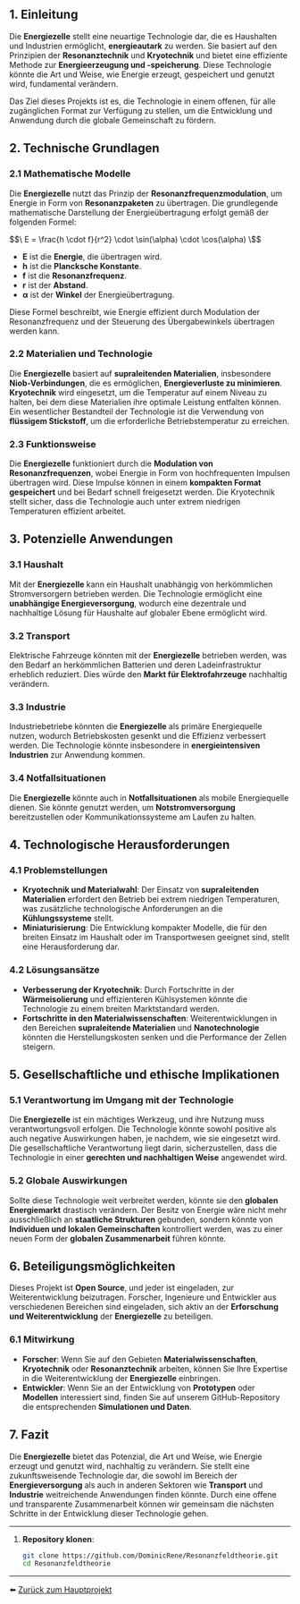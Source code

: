 ## 1. Einleitung

Die **Energiezelle** stellt eine neuartige Technologie dar, die es Haushalten und Industrien ermöglicht, **energieautark** zu werden. Sie basiert auf den Prinzipien der **Resonanztechnik** und **Kryotechnik** und bietet eine effiziente Methode zur **Energieerzeugung und -speicherung**. Diese Technologie könnte die Art und Weise, wie Energie erzeugt, gespeichert und genutzt wird, fundamental verändern.

Das Ziel dieses Projekts ist es, die Technologie in einem offenen, für alle zugänglichen Format zur Verfügung zu stellen, um die Entwicklung und Anwendung durch die globale Gemeinschaft zu fördern.

## 2. Technische Grundlagen

### 2.1 Mathematische Modelle

Die **Energiezelle** nutzt das Prinzip der **Resonanzfrequenzmodulation**, um Energie in Form von **Resonanzpaketen** zu übertragen. Die grundlegende mathematische Darstellung der Energieübertragung erfolgt gemäß der folgenden Formel:

$$\
E = \frac{h \cdot f}{r^2} \cdot \sin(\alpha) \cdot \cos(\alpha)
\$$


- **E** ist die **Energie**, die übertragen wird.
- **h** ist die **Plancksche Konstante**.
- **f** ist die **Resonanzfrequenz**.
- **r** ist der **Abstand**.
- **α** ist der **Winkel** der Energieübertragung.

Diese Formel beschreibt, wie Energie effizient durch Modulation der Resonanzfrequenz und der Steuerung des Übergabewinkels übertragen werden kann.

### 2.2 Materialien und Technologie

Die **Energiezelle** basiert auf **supraleitenden Materialien**, insbesondere **Niob-Verbindungen**, die es ermöglichen, **Energieverluste zu minimieren**. **Kryotechnik** wird eingesetzt, um die Temperatur auf einem Niveau zu halten, bei dem diese Materialien ihre optimale Leistung entfalten können. Ein wesentlicher Bestandteil der Technologie ist die Verwendung von **flüssigem Stickstoff**, um die erforderliche Betriebstemperatur zu erreichen.

### 2.3 Funktionsweise

Die **Energiezelle** funktioniert durch die **Modulation von Resonanzfrequenzen**, wobei Energie in Form von hochfrequenten Impulsen übertragen wird. Diese Impulse können in einem **kompakten Format gespeichert** und bei Bedarf schnell freigesetzt werden. Die Kryotechnik stellt sicher, dass die Technologie auch unter extrem niedrigen Temperaturen effizient arbeitet.

## 3. Potenzielle Anwendungen

### 3.1 Haushalt

Mit der **Energiezelle** kann ein Haushalt unabhängig von herkömmlichen Stromversorgern betrieben werden. Die Technologie ermöglicht eine **unabhängige Energieversorgung**, wodurch eine dezentrale und nachhaltige Lösung für Haushalte auf globaler Ebene ermöglicht wird.

### 3.2 Transport

Elektrische Fahrzeuge könnten mit der **Energiezelle** betrieben werden, was den Bedarf an herkömmlichen Batterien und deren Ladeinfrastruktur erheblich reduziert. Dies würde den **Markt für Elektrofahrzeuge** nachhaltig verändern.

### 3.3 Industrie

Industriebetriebe könnten die **Energiezelle** als primäre Energiequelle nutzen, wodurch Betriebskosten gesenkt und die Effizienz verbessert werden. Die Technologie könnte insbesondere in **energieintensiven Industrien** zur Anwendung kommen.

### 3.4 Notfallsituationen

Die **Energiezelle** könnte auch in **Notfallsituationen** als mobile Energiequelle dienen. Sie könnte genutzt werden, um **Notstromversorgung** bereitzustellen oder Kommunikationssysteme am Laufen zu halten.

## 4. Technologische Herausforderungen

### 4.1 Problemstellungen

- **Kryotechnik und Materialwahl**: Der Einsatz von **supraleitenden Materialien** erfordert den Betrieb bei extrem niedrigen Temperaturen, was zusätzliche technologische Anforderungen an die **Kühlungssysteme** stellt.
- **Miniaturisierung**: Die Entwicklung kompakter Modelle, die für den breiten Einsatz im Haushalt oder im Transportwesen geeignet sind, stellt eine Herausforderung dar.

### 4.2 Lösungsansätze

- **Verbesserung der Kryotechnik**: Durch Fortschritte in der **Wärmeisolierung** und effizienteren Kühlsystemen könnte die Technologie zu einem breiten Marktstandard werden.
- **Fortschritte in den Materialwissenschaften**: Weiterentwicklungen in den Bereichen **supraleitende Materialien** und **Nanotechnologie** könnten die Herstellungskosten senken und die Performance der Zellen steigern.

## 5. Gesellschaftliche und ethische Implikationen

### 5.1 Verantwortung im Umgang mit der Technologie

Die **Energiezelle** ist ein mächtiges Werkzeug, und ihre Nutzung muss verantwortungsvoll erfolgen. Die Technologie könnte sowohl positive als auch negative Auswirkungen haben, je nachdem, wie sie eingesetzt wird. Die gesellschaftliche Verantwortung liegt darin, sicherzustellen, dass die Technologie in einer **gerechten und nachhaltigen Weise** angewendet wird.

### 5.2 Globale Auswirkungen

Sollte diese Technologie weit verbreitet werden, könnte sie den **globalen Energiemarkt** drastisch verändern. Der Besitz von Energie wäre nicht mehr ausschließlich an **staatliche Strukturen** gebunden, sondern könnte von **Individuen und lokalen Gemeinschaften** kontrolliert werden, was zu einer neuen Form der **globalen Zusammenarbeit** führen könnte.

## 6. Beteiligungsmöglichkeiten

Dieses Projekt ist **Open Source**, und jeder ist eingeladen, zur Weiterentwicklung beizutragen. Forscher, Ingenieure und Entwickler aus verschiedenen Bereichen sind eingeladen, sich aktiv an der **Erforschung und Weiterentwicklung** der **Energiezelle** zu beteiligen.

### 6.1 Mitwirkung

- **Forscher**: Wenn Sie auf den Gebieten **Materialwissenschaften**, **Kryotechnik** oder **Resonanztechnik** arbeiten, können Sie Ihre Expertise in die Weiterentwicklung der **Energiezelle** einbringen.
- **Entwickler**: Wenn Sie an der Entwicklung von **Prototypen** oder **Modellen** interessiert sind, finden Sie auf unserem GitHub-Repository die entsprechenden **Simulationen und Daten**.

## 7. Fazit

Die **Energiezelle** bietet das Potenzial, die Art und Weise, wie Energie erzeugt und genutzt wird, nachhaltig zu verändern. Sie stellt eine zukunftsweisende Technologie dar, die sowohl im Bereich der **Energieversorgung** als auch in anderen Sektoren wie **Transport** und **Industrie** weitreichende Anwendungen finden könnte. Durch eine offene und transparente Zusammenarbeit können wir gemeinsam die nächsten Schritte in der Entwicklung dieser Technologie gehen.

---



1. **Repository klonen**:  
   ```bash
   git clone https://github.com/DominicRene/Resonanzfeldtheorie.git
   cd Resonanzfeldtheorie
   ```
---

⬅️ [Zurück zum Hauptprojekt](../../README.md)